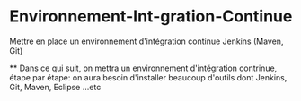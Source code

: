 # Environnement-Int-gration-Continue
Mettre en place un environnement d'intégration continue Jenkins (Maven, Git)

** Dans ce qui suit, on mettra un environnement d'intégration contrinue, étape par étape: on aura besoin d'installer beaucoup d'outils dont Jenkins, Git, Maven, Eclipse ...etc

